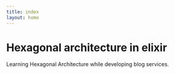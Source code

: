 ```yaml
---
title: index
layout: home
---
```


# Hexagonal architecture in elixir

Learning Hexagonal Architecture while developing blog services.  
